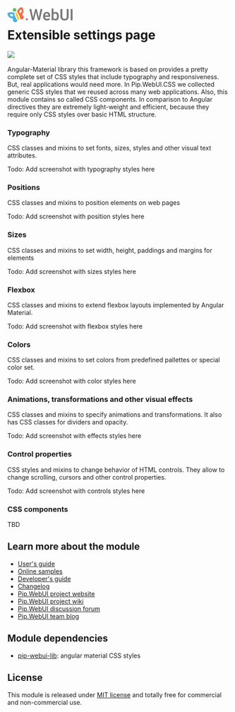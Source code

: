 # <img src="https://github.com/pip-webui/pip-webui/blob/master/doc/Logo.png" alt="Pip.WebUI Logo" style="max-width:30%"> <br/> Extensible settings page

![](https://img.shields.io/badge/license-MIT-blue.svg)

Angular-Material library this framework is based on provides a pretty complete set of CSS styles that include typography and responsiveness. But, real applications would need more. In Pip.WebUI.CSS we collected generic CSS styles that we reused across many web applications. Also, this module contains so called CSS components. In comparison to Angular directives they are extremely light-weight and efficient, because they require only CSS styles over basic HTML structure.

### Typography

CSS classes and mixins to set fonts, sizes, styles and other visual text attributes. 

Todo: Add screenshot with typography styles here

### Positions

CSS classes and mixins to position elements on web pages

Todo: Add screenshot with position styles here

### Sizes

CSS classes and mixins to set width, height, paddings and margins for elements

Todo: Add screenshot with sizes styles here

### Flexbox

CSS classes and mixins to extend flexbox layouts implemented by Angular Material.

Todo: Add screenshot with flexbox styles here

### Colors

CSS classes and mixins to set colors from predefined pallettes or special color set.

Todo: Add screenshot with color styles here

### Animations, transformations and other visual effects

CSS classes and mixins to specify animations and transformations. It also has CSS classes for dividers and opacity.

Todo: Add screenshot with effects styles here

### Control properties

CSS styles and mixins to change behavior of HTML controls. They allow to change scrolling, cursors and other control properties.

Todo: Add screenshot with controls styles here

### CSS components

TBD

## Learn more about the module

- [User's guide](doc/UsersGuide.md)
- [Online samples](http://webui.pipdevs.com/pip-webui-css/index.html)
- [Developer's guide](doc/DevelopersGuide.md)
- [Changelog](CHANGELOG.md)
- [Pip.WebUI project website](http://www.pipwebui.org)
- [Pip.WebUI project wiki](https://github.com/pip-webui/pip-webui/wiki)
- [Pip.WebUI discussion forum](https://groups.google.com/forum/#!forum/pip-webui)
- [Pip.WebUI team blog](https://pip-webui.blogspot.com/)

## <a name="dependencies"></a>Module dependencies

* [pip-webui-lib](https://github.com/pip-webui/pip-webui-lib): angular material CSS styles

## <a name="license"></a>License

This module is released under [MIT license](License) and totally free for commercial and non-commercial use.

